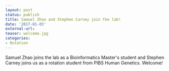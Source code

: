 ```yaml
---
layout: post
status: publish
title: Samuel Zhao and Stephen Carney join the lab!
date: '2017-01-03'
external-url:
teaser: welcome.jpg
categories:
- Rotation
---
```


Samuel Zhao joins the lab as a Bioinformatics Master's student and Stephen Carney joins us as a rotation student from PIBS Human Genetics. Welcome!
